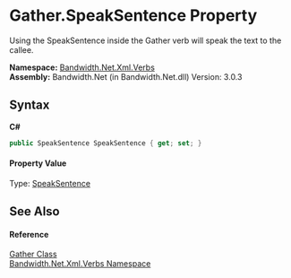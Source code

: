 ﻿# Gather.SpeakSentence Property 
 

Using the SpeakSentence inside the Gather verb will speak the text to the callee.

**Namespace:**&nbsp;<a href ="N_Bandwidth_Net_Xml_Verbs.md">Bandwidth.Net.Xml.Verbs</a><br />**Assembly:**&nbsp;Bandwidth.Net (in Bandwidth.Net.dll) Version: 3.0.3

## Syntax

**C#**<br />
``` C#
public SpeakSentence SpeakSentence { get; set; }
```


#### Property Value
Type: <a href ="T_Bandwidth_Net_Xml_Verbs_SpeakSentence.md">SpeakSentence</a>

## See Also


#### Reference
<a href ="T_Bandwidth_Net_Xml_Verbs_Gather.md">Gather Class</a><br /><a href ="N_Bandwidth_Net_Xml_Verbs.md">Bandwidth.Net.Xml.Verbs Namespace</a><br />
